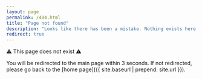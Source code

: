 ```yaml
---
layout: page
permalink: /404.html
title: "Page not found"
description: "Looks like there has been a mistake. Nothing exists here."
redirect: true
---
```


:warning: This page does not exist :warning:

You will be redirected to the main page within 3 seconds. If not redirected, please go back to the [home page]({{ site.baseurl | prepend: site.url }}).
